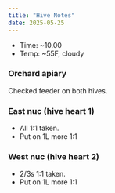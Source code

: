 ```yaml
---
title: "Hive Notes"
date: 2025-05-25
---
```


- Time: ~10.00
- Temp: ~55F, cloudy

### Orchard apiary

Checked feeder on both hives.

### East nuc (hive heart 1)

- All 1:1 taken.
- Put on 1L more 1:1

### West nuc (hive heart 2)

- 2/3s 1:1 taken.
- Put on 1L more 1:1
